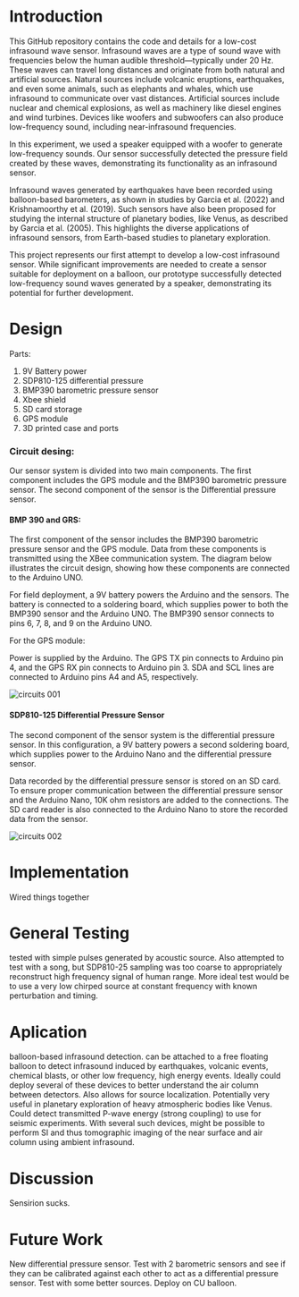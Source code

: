 # Introduction
This GitHub repository contains the code and details for a low-cost infrasound wave sensor. Infrasound waves are a type of sound wave with frequencies below the human audible threshold—typically under 20 Hz. These waves can travel long distances and originate from both natural and artificial sources. Natural sources include volcanic eruptions, earthquakes, and even some animals, such as elephants and whales, which use infrasound to communicate over vast distances. Artificial sources include nuclear and chemical explosions, as well as machinery like diesel engines and wind turbines. Devices like woofers and subwoofers can also produce low-frequency sound, including near-infrasound frequencies.

In this experiment, we used a speaker equipped with a woofer to generate low-frequency sounds. Our sensor successfully detected the pressure field created by these waves, demonstrating its functionality as an infrasound sensor.

Infrasound waves generated by earthquakes have been recorded using balloon-based barometers, as shown in studies by Garcia et al. (2022) and Krishnamoorthy et al. (2019). Such sensors have also been proposed for studying the internal structure of planetary bodies, like Venus, as described by Garcia et al. (2005). This highlights the diverse applications of infrasound sensors, from Earth-based studies to planetary exploration.

This project represents our first attempt to develop a low-cost infrasound sensor. While significant improvements are needed to create a sensor suitable for deployment on a balloon, our prototype successfully detected low-frequency sound waves generated by a speaker, demonstrating its potential for further development.

# Design 

Parts: 
1. 9V Battery power 
2. SDP810-125 differential pressure 
3. BMP390 barometric pressure sensor 
4. Xbee shield 
5. SD card storage 
6. GPS module 
7. 3D printed case and ports 


### Circuit desing: 
Our sensor system is divided into two main components. The first component includes the GPS module and the BMP390 barometric pressure sensor. The second component of the sensor is the Differential pressure sensor. 

#### BMP 390 and GRS: 
The first component of the sensor includes the BMP390 barometric pressure sensor and the GPS module. Data from these components is transmitted using the XBee communication system. The diagram below illustrates the circuit design, showing how these components are connected to the Arduino UNO.

For field deployment, a 9V battery powers the Arduino and the sensors. The battery is connected to a soldering board, which supplies power to both the BMP390 sensor and the Arduino UNO. The BMP390 sensor connects to pins 6, 7, 8, and 9 on the Arduino UNO.

For the GPS module:

Power is supplied by the Arduino.
The GPS TX pin connects to Arduino pin 4, and the GPS RX pin connects to Arduino pin 3.
SDA and SCL lines are connected to Arduino pins A4 and A5, respectively.

![circuits 001](https://github.com/user-attachments/assets/4f1112a3-0d4d-4847-9a9c-a6900fcfa5ad)


#### SDP810-125 Differential Pressure Sensor

The second component of the sensor system is the differential pressure sensor. In this configuration, a 9V battery powers a second soldering board, which supplies power to the Arduino Nano and the differential pressure sensor.

Data recorded by the differential pressure sensor is stored on an SD card. To ensure proper communication between the differential pressure sensor and the Arduino Nano, 10K ohm resistors are added to the connections. The SD card reader is also connected to the Arduino Nano to store the recorded data from the sensor.

![circuits 002](https://github.com/user-attachments/assets/8de210bf-c137-4f88-be97-989ec461876f)

# Implementation 
Wired things together 

# General Testing 
tested with simple pulses generated by acoustic source. Also attempted to test with a song, but SDP810-25 sampling was too coarse to appropriately reconstruct high frequency signal of human range. More ideal test would be to use a very low chirped source at constant frequency with known perturbation and timing. 

# Aplication 
balloon-based infrasound detection. can be attached to a free floating balloon to detect infrasound induced by earthquakes, volcanic events, chemical blasts, or other low frequency, high energy events. Ideally could deploy several of these devices to better understand the air column between detectors. Also allows for source localization. Potentially very useful in planetary exploration of heavy atmospheric bodies like Venus. Could detect transmitted P-wave energy (strong coupling) to use for seismic experiments. With several such devices, might be possible to perform SI and thus tomographic imaging of the near surface and air column using ambient infrasound. 

# Discussion 
Sensirion sucks. 

# Future Work
New differential pressure sensor. Test with 2 barometric sensors and see if they can be calibrated against each other to act as a differential pressure sensor. Test with some better sources. Deploy on CU balloon. 
